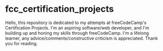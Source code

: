 # fcc_certification_projects
Hello, this repository is dedicated to my attempts at freeCodeCamp's Certification Projects. I'm an aspiring software/web developer, 
and I'm building up and honing my skills through freeCodeCamp. I'm a lifelong learner, any advice/comments/constructive criticism is appreciated. 
Thank you for reading.
